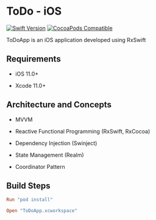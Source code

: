 
 # ToDo - iOS

[![Swift Version][swift-image]][swift-url] [![CocoaPods Compatible](https://img.shields.io/cocoapods/v/Alamofire.svg)](https://img.shields.io/cocoapods/v/Alamofire.svg)


ToDoApp is an iOS application developed using RxSwift
 
 

## Requirements

  

- iOS 11.0+

- Xcode 11.0+

  

## Architecture and Concepts

- MVVM

- Reactive Functional Programming (RxSwift, RxCocoa)

- Dependency Injection (Swinject)

- State Management (Realm)

- Coordinator Pattern




## Build Steps

    
```ruby
Run "pod install"
```

```ruby
Open "ToDoApp.xcworkspace"
```



[swift-image]:https://img.shields.io/badge/swift-5.0-orange.svg

[swift-url]:  https://swift.org/

